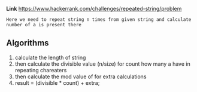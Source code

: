 **Link** https://www.hackerrank.com/challenges/repeated-string/problem

`Here we need to repeat string n times from given string and calculate number of a is present there`

## Algorithms

1. calculate the length of string 
2. then calculate the divisible value (n/size) for count how many a have in repeating chareaters
3. then calculate the mod value of for extra calculations
4. result = (divisible * count) + extra;